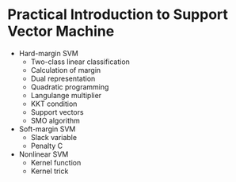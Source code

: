 # Practical Introduction to Support Vector Machine

- Hard-margin SVM
  - Two-class linear classification
  - Calculation of margin
  - Dual representation
  - Quadratic programming
  - Langulange multiplier
  - KKT condition
  - Support vectors
  - SMO algorithm
- Soft-margin SVM
  - Slack variable
  - Penalty C
- Nonlinear SVM
  - Kernel function
  - Kernel trick
  
